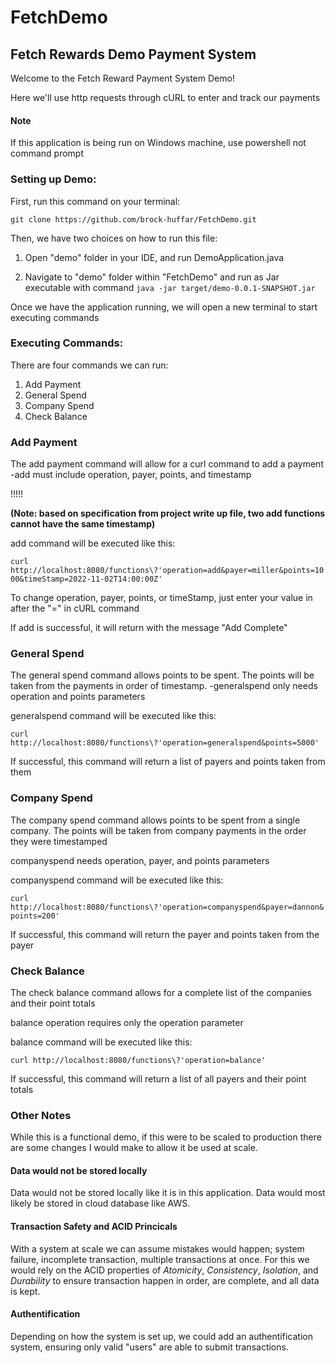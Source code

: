 # FetchDemo
## Fetch Rewards Demo Payment System

Welcome to the Fetch Reward Payment System Demo!

Here we'll use http requests through cURL to enter and track our payments

#### Note
   If this application is being run on Windows machine, use powershell not command prompt

### Setting up Demo:
   First, run this command on your terminal: 
   
   `git clone https://github.com/brock-huffar/FetchDemo.git`
   
Then, we have two choices on how to run this file:
  1. Open "demo" folder in your IDE, and run DemoApplication.java
     
  2. Navigate to "demo" folder within "FetchDemo" and run as Jar executable with command
      `java -jar target/demo-0.0.1-SNAPSHOT.jar`
      
Once we have the application running, we will open a new terminal to start executing commands


### Executing Commands:

There are four commands we can run:

1. Add Payment
2. General Spend
3. Company Spend
4. Check Balance

### Add Payment

The add payment command will allow for a curl command to add a payment
  -add must include operation, payer, points, and timestamp
  
  !!!!!
  
  **(Note: based on specification from project write up file, two add functions cannot have the same timestamp)**
  
  add command will be executed like this: 
  
  `curl http://localhost:8080/functions\?'operation=add&payer=miller&points=1000&timeStamp=2022-11-02T14:00:00Z'`
  
To change operation, payer, points, or timeStamp, just enter your value in after the "=" in cURL command

If add is successful, it will return with the message "Add Complete" 


### General Spend

The general spend command allows points to be spent. The points will be taken from the payments in order of timestamp. 
  -generalspend only needs operation and points parameters
  
  generalspend command will be executed like this:
  
  `curl http://localhost:8080/functions\?'operation=generalspend&points=5000'`   
  
If successful, this command will return a list of payers and points taken from them


### Company Spend

The company spend command allows points to be spent from a single company. The points will be taken from company payments in the order they were timestamped
    
   companyspend needs operation, payer, and points parameters
    
   companyspend command will be executed like this:
    
   `curl http://localhost:8080/functions\?'operation=companyspend&payer=dannon&points=200'`
    
If successful, this command will return the payer and points taken from the payer


### Check Balance

The check balance command allows for a complete list of the companies and their point totals

   balance operation requires only the operation parameter
   
   balance command will be executed like this:
   
   `curl http://localhost:8080/functions\?'operation=balance'`
 
If successful, this command will return a list of all payers and their point totals





### Other Notes

While this is a functional demo, if this were to be scaled to production there are some changes I would make to allow it be used at scale.  

#### Data would not be stored locally

Data would not be stored locally like it is in this application.  Data would most likely be stored in cloud database like AWS.  

#### Transaction Safety and ACID Princicals

With a system at scale we can assume mistakes would happen; system failure, incomplete transaction, multiple transactions at once.  For this we would rely on the ACID properties of *Atomicity*, *Consistency*, *Isolation*, and *Durability* to ensure transaction happen in order, are complete, and all data is kept.  

#### Authentification

Depending on how the system is set up, we could add an authentification system, ensuring only valid "users" are able to submit transactions.  
  
